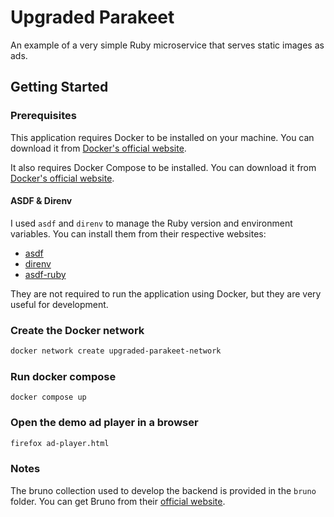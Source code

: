 # Upgraded Parakeet

An example of a very simple Ruby microservice that serves static images as ads.

## Getting Started

### Prerequisites

This application requires Docker to be installed on your machine. You can download it from [Docker's official website](https://www.docker.com/get-started).

It also requires Docker Compose to be installed. You can download it from [Docker's official website](https://docs.docker.com/compose/install/).

#### ASDF & Direnv

I used `asdf` and `direnv` to manage the Ruby version and environment variables. You can install them from their respective websites:

- [asdf](https://asdf-vm.com/)
- [direnv](https://direnv.net/)
- [asdf-ruby](https://github.com/asdf-vm/asdf-ruby)

They are not required to run the application using Docker, but they are very useful for development.

### Create the Docker network

```sh
docker network create upgraded-parakeet-network
```

### Run docker compose

```
docker compose up
```

### Open the demo ad player in a browser

```sh
firefox ad-player.html
```

### Notes

The bruno collection used to develop the backend is provided in the `bruno` folder.
You can get Bruno from their [official website](https://usebruno.com/).
